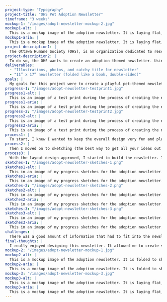 ```yaml
---
project-type: "Typography"
project-title: "OHS Pet Adoption Newsletter"
timeframe: "3 weeks"
mockup-1: "/images/adopt-newsletter-mockup-2.jpg"
mockup1-alt: |
  This is a mockup image of the adoption newsletter. It is laying flat, angled to show in inner spreads. The image has a light background, and page 3 is in focus.
mockup1-aria: |
  This is a mockup image of the adoption newsletter. It is laying flat, angled to show in inner spreads. The image has a light background, and page 3 is in focus.
project-description1: |
  The Ottawa Humane Society (OHS), is an organization dedicated to rescuing animals. A large part of their job, other than helping stray pets, is to find them loving, forever homes. Though the adoption process can seem scary or long, the OHS wants to show that the process isn’t as bad as they think, and talk about the benefits to adopting a pet rather than buying.
project-description2: |
  To do so, the OHS wants to create an adoption-themed newsletter. Using information provided by the OHS, a fun and playful what to know about adoption newsletter will be designed to boost pet adoption.
deliverables:
  - "Illustrations, photos, and catchy title for newsletter"
  - "11” x 17” newsletter (folded like a book, double-sided)"
goals: |
  My goals for this project were to create a playful pet-themed newsletter that would be informative and fun. I wanted to make the information more digestible with the use of fun colours, cute animal photos, and themed illustrations.
progress-1: "/images/adopt-newsletter-testprint1.jpg"
progress1-alt: |
  This is an image of a test print during the process of creating the newsletter. It shows the cover page and the back page.
progress1-aria: |
  This is an image of a test print during the process of creating the newsletter. It shows the cover page and the back page.
progress-2: "/images/adopt-newsletter-testprint2.jpg"
progress2-alt: |
  This is an image of a test print during the process of creating the newsletter. It shows the inner spreads (page 2 and 3).
progress2-aria: |
  This is an image of a test print during the process of creating the newsletter. It shows the inner spreads (page 2 and 3).
process1: |
  To start, I knew I wanted to keep the overall design very fun and playful to show the joy that adopting a pet brings. I did some research into the OHS, to get an idea of their overall brand.
process2: |
  Then I moved on to sketching (the best way to get all your ideas out!). I sketched 3 different layouts, and ultimately decided the third was the best, with some minor changes.
process3: |
  With the layout design approved, I started to build the newsletter. I designed some fun illustrative pieces, like grass and a fire hydrant, and got some cute pet photos together. I chose a playful typeface for heading, and a good, readable typeface for the body copy. With one last final approval of the design, the newsletter was complete!
sketches-1: "/images/adopt-newsletter-sketches-1.png"
sketches1-alt: |
  This in an image of my progress sketches for the adoption newsletter. This is the first rough idea for the layout design.
sketches1-aria: |
  This in an image of my progress sketches for the adoption newsletter. This is the first rough idea for the layout design.
sketches-2: "/images/adopt-newsletter-sketches-2.png"
sketches2-alt: |
  This in an image of my progress sketches for the adoption newsletter. This is the second rough idea for the layout design.
sketches2-aria: |
  This in an image of my progress sketches for the adoption newsletter. This is the second rough idea for the layout design.
sketches-3: "/images/adopt-newsletter-sketches-3.png"
sketches3-alt: |
  This in an image of my progress sketches for the adoption newsletter. This is the third and final ideas for the layout design.
sketches3-aria: |
  This in an image of my progress sketches for the adoption newsletter. This is the third and final ideas for the layout design.
challenges: |
  There was a good amount of information that had to fit into the newsletter, trying to give everything the right spacing was a bit challenging.
final-thoughts: |
  I really enjoyed designing this newsletter. It allowed me to create something super playful and fun. I think it really captured the spirit of the OHS and the adoption process. Adopting a pet should be a happy and fun experience, and I think this design really shows that, while giving you all the important information on adoption.
mockup-2: "/images/adopt-newsletter-mockup-1.jpg"
mockup2-alt: |
  This is a mockup image of the adoption newsletter. It is folded to show the cover page.The image has a light background.
mockup2-aria: |
  This is a mockup image of the adoption newsletter. It is folded to show the cover page.The image has a light background.
mockup-3: "/images/adopt-newsletter-mockup-3.jpg"
mockup3-alt: |
  This is a mockup image of the adoption newsletter. It is laying flat, angled to show in inner spreads. The image has a light background, and page 2 is in focus.
mockup3-aria: |
  This is a mockup image of the adoption newsletter. It is laying flat, angled to show in inner spreads. The image has a light background, and page 2 is in focus.
---
```

